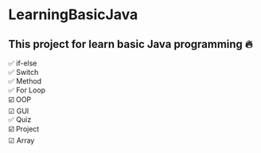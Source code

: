# LearningBasicJava

## This project for learn basic Java programming 🔥

✅ if-else <br/>
✅ Switch <br/>
✅ Method <br/>
✅ For Loop <br/>
☑️ OOP <br/>
☑ GUI <br/>
✅ Quiz <br/>
☑️ Project <br/>
☑ Array <br/>
